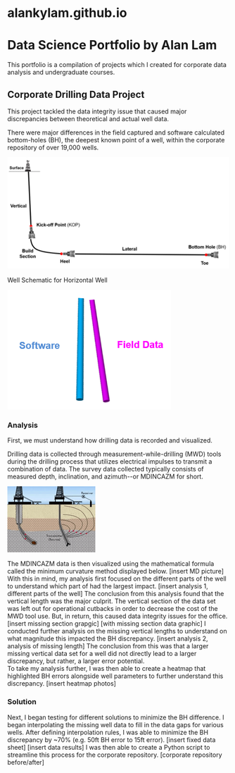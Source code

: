 # alankylam.github.io
# Data Science Portfolio by Alan Lam

This portfolio is a compilation of projects which I created for corporate data analysis and undergraduate courses. 

## Corporate Drilling Data Project 

This project tackled the data integrity issue that caused major discrepancies between theoretical and actual well data. 

There were major differences in the field captured and software calculated bottom-holes (BH), the deepest known point of a well, within the corporate repository of over 19,000 wells. 

![](images/WellSchematic.PNG) 

Well Schematic for Horizontal Well

![](images/BH1.PNG)

### Analysis
First, we must understand how drilling data is recorded and visualized. 

Drilling data is collected through measurement-while-drilling (MWD) tools during the drilling process that utilizes electrical impulses to transmit a combination of data. The survey data collected typically consists of measured depth, inclination, and azimuth--or MDINCAZM for short. 

![](images/WellSurvey.gif)

The MDINCAZM data is then visualized using the mathematical formula called the minimum curvature method displayed below.
[insert MD picture]
With this in mind, my analysis first focused on the different parts of the well to understand which part of had the largest impact.
[insert analysis 1, different parts of the well]
The conclusion from this analysis found that the vertical length was the major culprit. The vertical section of the data set was left out for operational cutbacks in order to decrease the cost of the MWD tool use. But, in return, this caused data integrity issues for the office. 
[insert missing section grapgic] [with missing section data graphic]
I conducted further analysis on the missing vertical lengths to understand on what magnitude this impacted the BH discrepancy. 
[insert analysis 2, analysis of missing length]
The conclusion from this was that a larger missing vertical data set for a well did not directly lead to a larger discrepancy, but rather, a larger error potential.  
To take my analysis further, I was then able to create a heatmap that highlighted BH errors alongside well parameters to further understand this discrepancy. 
[insert heatmap photos]
### Solution
Next, I began testing for different solutions to minimize the BH difference. 
I began interpolating the missing well data to fill in the data gaps for various wells. After defining interpolation rules, I was able to minimize the BH discrepancy by ~70% (e.g. 50ft BH error to 15ft error).
[insert fixed data sheet] [insert data results]
I was then able to create a Python script to streamline this process for the corporate repository. 
[corporate repository before/after]
